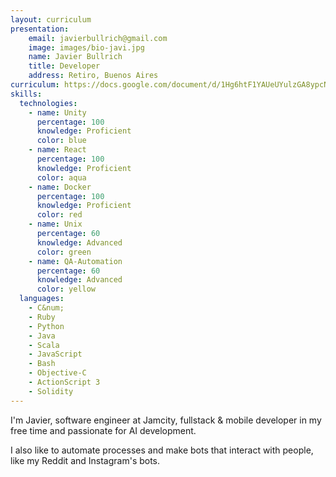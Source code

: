```yaml
---
layout: curriculum
presentation:
    email: javierbullrich@gmail.com
    image: images/bio-javi.jpg
    name: Javier Bullrich
    title: Developer
    address: Retiro, Buenos Aires
curriculum: https://docs.google.com/document/d/1Hg6htF1YAUeUYulzGA8ypcN5wfboGtUL9D6zjcC09R8/edit?usp=sharing
skills:
  technologies:
    - name: Unity
      percentage: 100
      knowledge: Proficient
      color: blue
    - name: React
      percentage: 100
      knowledge: Proficient
      color: aqua
    - name: Docker
      percentage: 100
      knowledge: Proficient
      color: red
    - name: Unix
      percentage: 60
      knowledge: Advanced
      color: green
    - name: QA-Automation
      percentage: 60
      knowledge: Advanced
      color: yellow
  languages:
    - C&num;
    - Ruby
    - Python
    - Java
    - Scala
    - JavaScript
    - Bash
    - Objective-C
    - ActionScript 3
    - Solidity
---
```

I'm Javier, software engineer at Jamcity, fullstack & mobile developer in my free time and passionate for AI development.

I also like to automate processes and make bots that interact with people, like my Reddit and Instagram's bots.   